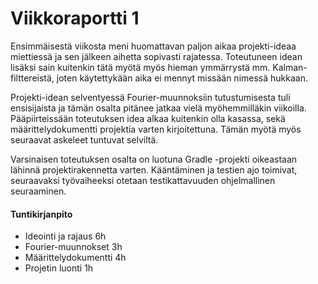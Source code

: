 # Viikkoraportti 1

Ensimmäisestä viikosta meni huomattavan paljon aikaa projekti-ideaa miettiessä ja sen jälkeen aihetta sopivasti rajatessa. Toteutuneen idean lisäksi sain kuitenkin tätä myötä myös hieman ymmärrystä mm. Kalman-filttereistä, joten käytettykään aika ei mennyt missään nimessä hukkaan.

Projekti-idean selventyessä Fourier-muunnoksiin tutustumisesta tuli ensisijaista ja tämän osalta pitänee jatkaa vielä myöhemmilläkin viikoilla. Pääpiirteissään toteutuksen idea alkaa kuitenkin olla kasassa, sekä määrittelydokumentti projektia varten kirjoitettuna. Tämän myötä myös seuraavat askeleet tuntuvat selviltä.

Varsinaisen toteutuksen osalta on luotuna Gradle -projekti oikeastaan lähinnä projektirakennetta varten. Kääntäminen ja testien ajo toimivat, seuraavaksi työvaiheeksi otetaan testikattavuuden ohjelmallinen seuraaminen.


#### Tuntikirjanpito
- Ideointi ja rajaus 6h
- Fourier-muunnokset 3h
- Määrittelydokumentti 4h
- Projetin luonti 1h